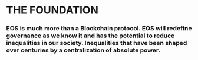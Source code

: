 # THE FOUNDATION
### EOS is much more than a Blockchain protocol. EOS will redefine governance as we know it and has the potential to reduce inequalities in our society. Inequalities that have been shaped over centuries by a centralization of absolute power. 